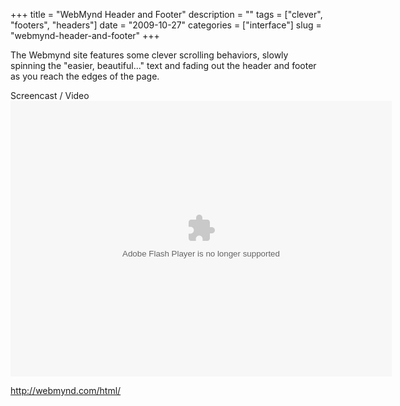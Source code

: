 +++
title = "WebMynd Header and Footer"
description = ""
tags = ["clever", "footers", "headers"]
date = "2009-10-27"
categories = ["interface"]
slug = "webmynd-header-and-footer"
+++


<p>The Webmynd site features some clever scrolling behaviors, slowly spinning the "easier, beautiful..." text and fading out the header and footer as you reach the edges of the page.</p>
<div id="screens-full" class="clear"><div class="fullimg clear"><a href="/media/interface/webmynd-1.png" class="group" rel="group" title="1. "><img src="/media/interface/webmynd-1.png" alt="" class="img-responsive"></a></div></div><div class="video"><div class="caption aptureNoAutolink">Screencast / Video</div><div class="video-object"><embed src="http://blip.tv/play/gshQgarQOgA.m4v" type="application/x-shockwave-flash" width="610" height="441" allowscriptaccess="always" allowfullscreen="true"></embed></div></div>        
<p><a href="http://webmynd.com/html/">http://webmynd.com/html/</a></p>

